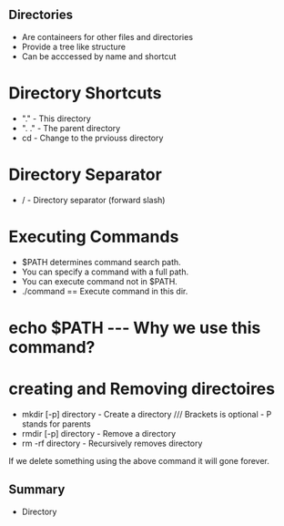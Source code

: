 ## Directories
* Are containeers for other files and directories
* Provide a tree like structure
* Can be acccessed by name and shortcut

# Directory Shortcuts
* "." - This directory
* ". ." - The parent directory
* cd - Change to the prviouss directory

# Directory Separator
* / - Directory separator (forward slash)

# Executing Commands
* $PATH determines command search path.
* You can specify a command with a full path.
* You can execute command not in $PATH.
* ./command == Execute command in this dir.

# echo $PATH --- Why we use this command?

# creating and Removing directoires
* mkdir [-p] directory - Create a directory  /// Brackets is optional - P stands for parents
* rmdir [-p] directory - Remove a directory
* rm -rf directory - Recursively removes directory

If we delete something using the above command it will gone forever.

## Summary
* Directory




